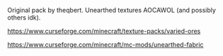 Original pack by theqbert. Unearthed textures AOCAWOL (and possibly others idk).

https://www.curseforge.com/minecraft/texture-packs/varied-ores

https://www.curseforge.com/minecraft/mc-mods/unearthed-fabric
